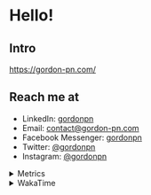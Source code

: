 # Hello!

## Intro

<https://gordon-pn.com/>

## Reach me at

- LinkedIn: [gordonpn](https://www.linkedin.com/in/gordonpn/)
- Email: [contact@gordon-pn.com](mailto:contact@gordon-pn.com)
- Facebook Messenger: [gordonpn](https://www.messenger.com/t/Gordonpn)
- Twitter: [@gordonpn](https://twitter.com/Gordonpn)
- Instagram: [@gordonpn](https://www.instagram.com/gordonpn/)

<details>
  <summary>Metrics</summary>

  <img align="center" src="https://github.com/gordonpn/gordonpn/blob/master/github-metrics.svg" alt="GitHub Metrics">

</details>

<details>
  <summary>WakaTime</summary>

  <!--START_SECTION:waka-->
📊 **This Week I Spent My Time On** 

```text
💬 Programming Languages: 
Other                    12 hrs 57 mins      ████████░░░░░░░░░░░░░░░░░   32.62 % 
Java                     11 hrs 2 mins       ███████░░░░░░░░░░░░░░░░░░   27.82 % 
Logos                    2 hrs 51 mins       ██░░░░░░░░░░░░░░░░░░░░░░░   07.18 % 
TypeScript               2 hrs 50 mins       ██░░░░░░░░░░░░░░░░░░░░░░░   07.15 % 
INI                      2 hrs 2 mins        █░░░░░░░░░░░░░░░░░░░░░░░░   05.12 % 

🔥 Editors: 
Chrome                   19 hrs 12 mins      ████████████░░░░░░░░░░░░░   48.36 % 
IntelliJ IDEA            8 hrs 20 mins       █████░░░░░░░░░░░░░░░░░░░░   21.00 % 
Slack                    2 hrs 56 mins       ██░░░░░░░░░░░░░░░░░░░░░░░   07.41 % 
iTerm2                   1 hr 54 mins        █░░░░░░░░░░░░░░░░░░░░░░░░   04.80 % 
VS Code                  1 hr 29 mins        █░░░░░░░░░░░░░░░░░░░░░░░░   03.77 % 
```


 Last Updated on 25/02/2025 16:27:52 UTC
<!--END_SECTION:waka-->
</details>
